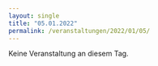 ```yaml
---
layout: single
title: "05.01.2022"
permalink: /veranstaltungen/2022/01/05/
---
```


Keine Veranstaltung an diesem Tag.
